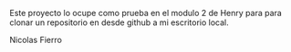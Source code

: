 Este proyecto lo ocupe como prueba en el modulo 2 de Henry para para clonar un repositorio en desde github a mi escritorio local.

Nicolas Fierro
